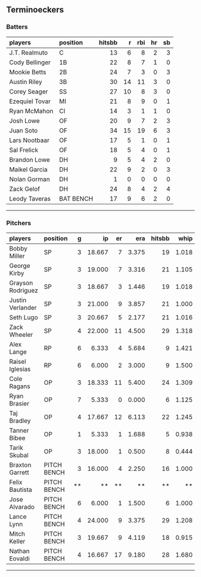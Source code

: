 ## Terminoeckers

### Batters

 
|players        |position  | hitsbb|  r| rbi| hr| sb| 
|:--------------|:---------|------:|--:|---:|--:|--:| 
|J.T. Realmuto  |C         |     13|  6|   8|  2|  3| 
|Cody Bellinger |1B        |     22|  8|   7|  1|  0| 
|Mookie Betts   |2B        |     24|  7|   3|  0|  3| 
|Austin Riley   |3B        |     30| 14|  11|  3|  0| 
|Corey Seager   |SS        |     27| 10|   8|  3|  0| 
|Ezequiel Tovar |MI        |     21|  8|   9|  0|  1| 
|Ryan McMahon   |CI        |     14|  3|   1|  1|  0| 
|Josh Lowe      |OF        |     20|  9|   7|  2|  3| 
|Juan Soto      |OF        |     34| 15|  19|  6|  3| 
|Lars Nootbaar  |OF        |     17|  5|   1|  0|  1| 
|Sal Frelick    |OF        |     18|  5|   4|  0|  1| 
|Brandon Lowe   |DH        |      9|  5|   4|  2|  0| 
|Maikel Garcia  |DH        |     22|  9|   2|  0|  3| 
|Nolan Gorman   |DH        |      1|  0|   0|  0|  0| 
|Zack Gelof     |DH        |     24|  8|   4|  2|  4| 
|Leody Taveras  |BAT BENCH |     17|  9|   6|  2|  0| 

* * *

### Pitchers

 
|players           |position    |  g|     ip| er|   era| hitsbb|  whip| so|  w| sv| 
|:-----------------|:-----------|--:|------:|--:|-----:|------:|-----:|--:|--:|--:| 
|Bobby Miller      |SP          |  3| 18.667|  7| 3.375|     19| 1.018| 23|  2|  0| 
|George Kirby      |SP          |  3| 19.000|  7| 3.316|     21| 1.105| 14|  2|  0| 
|Grayson Rodriguez |SP          |  3| 18.667|  3| 1.446|     19| 1.018| 19|  2|  0| 
|Justin Verlander  |SP          |  3| 21.000|  9| 3.857|     21| 1.000| 20|  1|  0| 
|Seth Lugo         |SP          |  3| 20.667|  5| 2.177|     21| 1.016| 21|  2|  0| 
|Zack Wheeler      |SP          |  4| 22.000| 11| 4.500|     29| 1.318| 20|  2|  0| 
|Alex Lange        |RP          |  6|  6.333|  4| 5.684|      9| 1.421|  6|  1|  2| 
|Raisel Iglesias   |RP          |  6|  6.000|  2| 3.000|      9| 1.500|  7|  1|  3| 
|Cole Ragans       |OP          |  3| 18.333| 11| 5.400|     24| 1.309| 20|  1|  0| 
|Ryan Brasier      |OP          |  7|  5.333|  0| 0.000|      6| 1.125|  5|  0|  0| 
|Taj Bradley       |OP          |  4| 17.667| 12| 6.113|     22| 1.245| 18|  0|  0| 
|Tanner Bibee      |OP          |  1|  5.333|  1| 1.688|      5| 0.938|  4|  0|  0| 
|Tarik Skubal      |OP          |  3| 18.000|  1| 0.500|      8| 0.444| 27|  2|  0| 
|Braxton Garrett   |PITCH BENCH |  3| 16.000|  4| 2.250|     16| 1.000| 16|  1|  0| 
|Felix Bautista    |PITCH BENCH | **|     **| **|    **|     **|    **| **| **| **| 
|Jose Alvarado     |PITCH BENCH |  6|  6.000|  1| 1.500|      6| 1.000| 10|  0|  3| 
|Lance Lynn        |PITCH BENCH |  4| 24.000|  9| 3.375|     29| 1.208| 19|  3|  0| 
|Mitch Keller      |PITCH BENCH |  3| 19.667|  9| 4.119|     18| 0.915| 19|  2|  0| 
|Nathan Eovaldi    |PITCH BENCH |  4| 16.667| 17| 9.180|     28| 1.680| 17|  1|  0| 


* * *


